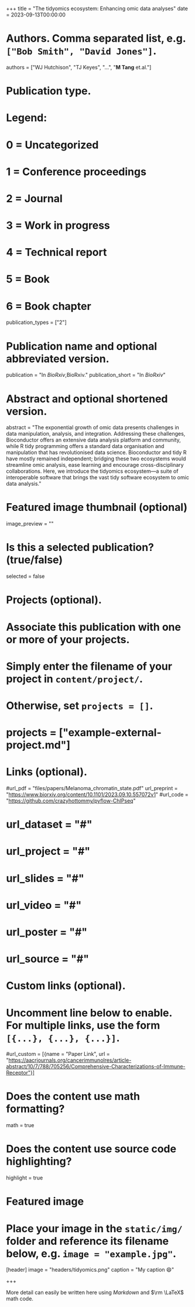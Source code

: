 +++
title = "The tidyomics ecosystem: Enhancing omic data analyses"
date = 2023-09-13T00:00:00

# Authors. Comma separated list, e.g. `["Bob Smith", "David Jones"]`.
authors = ["WJ Hutchison", "TJ Keyes", "...", "**M Tang** et.al."]

# Publication type.
# Legend:
# 0 = Uncategorized
# 1 = Conference proceedings
# 2 = Journal
# 3 = Work in progress
# 4 = Technical report
# 5 = Book
# 6 = Book chapter
publication_types = ["2"]

# Publication name and optional abbreviated version.
publication = "In *BioRxiv*,BioRxiv."
publication_short = "In *BioRxiv*"
# Abstract and optional shortened version.
abstract = "The exponential growth of omic data presents challenges in data manipulation, analysis, and integration. Addressing these challenges, Bioconductor offers an extensive data analysis platform and community, while R tidy programming offers a standard data organisation and manipulation that has revolutionised data science. Bioconductor and tidy R have mostly remained independent; bridging these two ecosystems would streamline omic analysis, ease learning and encourage cross-disciplinary collaborations. Here, we introduce the tidyomics ecosystem—a suite of interoperable software that brings the vast tidy software ecosystem to omic data analysis."

# Featured image thumbnail (optional)
image_preview = ""

# Is this a selected publication? (true/false)
selected = false

# Projects (optional).
#   Associate this publication with one or more of your projects.
#   Simply enter the filename of your project in `content/project/`.
#   Otherwise, set `projects = []`.
# projects = ["example-external-project.md"]

# Links (optional).
#url_pdf = "files/papers/Melanoma_chromatin_state.pdf"
url_preprint = "https://www.biorxiv.org/content/10.1101/2023.09.10.557072v1"
#url_code = "https://github.com/crazyhottommy/pyflow-ChIPseq"
# url_dataset = "#"
# url_project = "#"
# url_slides = "#"
# url_video = "#"
# url_poster = "#"
# url_source = "#"

# Custom links (optional).
#   Uncomment line below to enable. For multiple links, use the form `[{...}, {...}, {...}]`.
#url_custom = [{name = "Paper Link", url = "https://aacrjournals.org/cancerimmunolres/article-abstract/10/7/788/705256/Comprehensive-Characterizations-of-Immune-Receptor"}]

# Does the content use math formatting?
math = true

# Does the content use source code highlighting?
highlight = true

# Featured image
# Place your image in the `static/img/` folder and reference its filename below, e.g. `image = "example.jpg"`.
[header]
image = "headers/tidyomics.png"
caption = "My caption :smile:"

+++

More detail can easily be written here using *Markdown* and $\rm \LaTeX$ math code.
